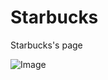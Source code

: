 # Starbucks
Starbucks's page

![Image](https://github.com/user-attachments/assets/c4710935-f926-4337-af34-a444246c9890)
